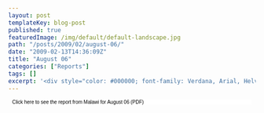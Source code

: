 ```yaml
---
layout: post
templateKey: blog-post
published: true
featuredImage: /img/default/default-landscape.jpg
path: "/posts/2009/02/august-06/"
date: "2009-02-13T14:36:09Z"
title: "August 06"
categories: ["Reports"]
tags: []
excerpt: '<div style="color: #000000; font-family: Verdana, Arial, Helvetica, sans-serif; font-size: 10px; b...'
---
```


<div style="color: #000000; font-family: Verdana, Arial, Helvetica, sans-serif; font-size: 10px; background-image: initial; background-repeat: initial; background-attachment: initial; -webkit-background-clip: initial; -webkit-background-origin: initial; background-color: #ffffff; background-position: initial initial; margin: 8px;">

Click here to see the report from Malawi for August 06 (PDF)

</div>
